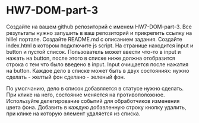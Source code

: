 # HW7-DOM-part-3
Создайте на вашем github репозиторий с именем HW7-DOM-part-3. Все результаты нужно запушить в ваш репозиторий и прикрепить ссылку на hillel портале.
Создайте README.md с описанием задания.
Создайте index.html в котором подключите js script.
На странице находится input и button и пустой список.
Пользователь может ввести что-то в input и нажать на button, после этого в списке ниже должна отобразится строка с тем что было введено в input. Input очищается после нажатия на button.
Каждое дело в списке может быть в двух состояниях:
нужно сделать - желтый фон 
сделано - зеленый фон. 

По умолчанию, дело в список добавляется в статусе нужно сделать. При клике на него, состояние меняется на противоположное. Используйте делегирование событий для обработчиков изменения цвета фона.
Добавить в каждую добавленную строку кнопку удалить, при клике на которую элемент удаляется из списка.
